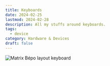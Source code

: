 ```yaml
---
title: Keyboards
date: 2024-02-25
lastmod: 2024-02-28
description: All my stuffs around keyboards.
tags:
  - device
category: Hardware & Devices
draft: false
---
```


![Matrix Bépo layout keyboard](/files/matrix-kb.png)
